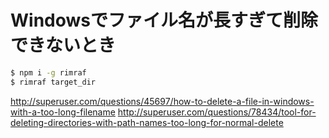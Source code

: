 # Windowsでファイル名が長すぎて削除できないとき

```sh
$ npm i -g rimraf
$ rimraf target_dir
```

http://superuser.com/questions/45697/how-to-delete-a-file-in-windows-with-a-too-long-filename
http://superuser.com/questions/78434/tool-for-deleting-directories-with-path-names-too-long-for-normal-delete
